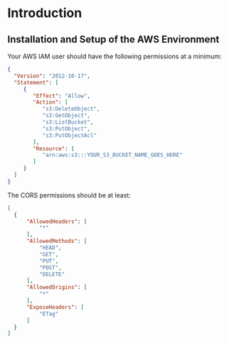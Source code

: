 # Introduction

## Installation and Setup of the AWS Environment

Your AWS IAM user should have the following permissions at a minimum:

```json
{
  "Version": "2012-10-17",
  "Statement": [
     {
        "Effect": "Allow",
        "Action": [
           "s3:DeleteObject",
           "s3:GetObject",
           "s3:ListBucket",
           "s3:PutObject",
           "s3:PutObjectAcl"
        ],
        "Resource": [           
           "arn:aws:s3:::YOUR_S3_BUCKET_NAME_GOES_HERE"
        ]
     }
  ]
}
```

The CORS permissions should be at least:

```json
[
  {
      "AllowedHeaders": [
          "*"
      ],
      "AllowedMethods": [
          "HEAD",
          "GET",
          "PUT",
          "POST",
          "DELETE"
      ],
      "AllowedOrigins": [
          "*"
      ],
      "ExposeHeaders": [
          "ETag"
      ]
  }
]
```
